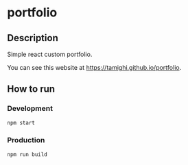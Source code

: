 # portfolio

## Description

Simple react custom portfolio.

You can see this website at https://tamighi.github.io/portfolio.

## How to run

### Development

```sh
npm start
```

### Production

```sh
npm run build
```
